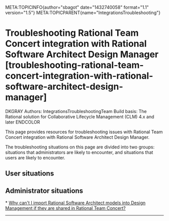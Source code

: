 META:TOPICINFO{author="sbagot" date="1432740058" format="1.1"
version="1.5"} META:TOPICPARENT{name="IntegrationsTroubleshooting"}

# Troubleshooting Rational Team Concert integration with Rational Software Architect Design Manager [troubleshooting-rational-team-concert-integration-with-rational-software-architect-design-manager]

DKGRAY Authors: IntegrationsTroubleshootingTeam Build basis: The
Rational solution for Collaborative Lifecycle Management (CLM) 4.x and
later ENDCOLOR

This page provides resources for troubleshooting issues with Rational
Team Concert integration with Rational Software Architect Design
Manager.

The troubleshooting situations on this page are divided into two groups:
situations that administrators are likely to encounter, and situations
that users are likely to encounter.

## User situations

## Administrator situations

\* [Why can't I import Rational Software Architect models into Design
Management if they are shared in Rational Team
Concert?](http://www.ibm.com/support/docview.wss?uid=swg21634062)

--------------------

